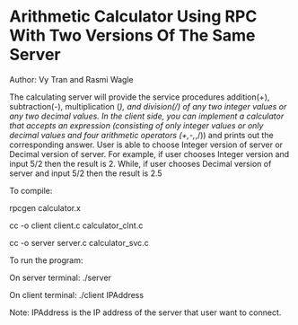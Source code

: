 # Arithmetic Calculator Using RPC With Two Versions Of The Same Server

Author: Vy Tran and Rasmi Wagle

The calculating server will provide the service procedures addition(+), subtraction(-), multiplication (*), and division(/) of any two integer values or any two decimal values. In the client side, you can implement a calculator that accepts an expression (consisting of only integer values or only decimal values and four arithmetic operators (+,-,*,/)) and prints out the corresponding answer. User is able to choose Integer version of server or Decimal version of server. For example, if user chooses Integer version and input 5/2 then the result is 2. While, if user chooses Decimal version of server and input 5/2 then the result is 2.5

To compile: 

   rpcgen calculator.x

   cc -o client client.c calculator_clnt.c
   
   cc -o server server.c calculator_svc.c

To run the program:

   On server terminal: ./server
   
   On client terminal: ./client IPAddress
   
   Note: IPAddress is the IP address of the server that user want to connect.
 
